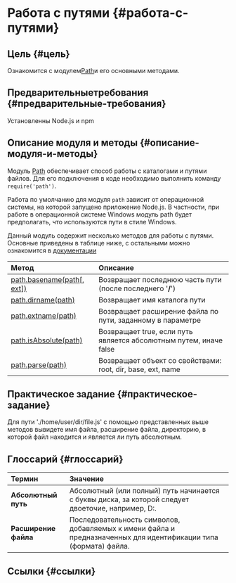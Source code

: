 # Работа с путями {#работа-с-путями}

## **Цель** {#цель}

Ознакомится с модулем[Path](https://nodejs.org/dist/latest-v8.x/docs/api/path.html#path_path)и его основными методами.

## Предварительные**требования** {#предварительные-требования}

Установленны Node.js и npm

## Описание модуля и методы {#описание-модуля-и-методы}

Модуль [Path](https://nodejs.org/dist/latest-v8.x/docs/api/path.html#path_path) обеспечивает способ работы с каталогами и путями файлов. Для его подключения в коде необходимо выполнить команду `require('path')`.

Работа по умолчанию для модуля `path` зависит от операционной системы, на которой запущено приложение Node.js. В частности, при работе в операционной системе Windows модуль path будет предполагать, что используются пути в стиле Windows.

Данный модуль содержит несколько методов для работы с путями. Основные приведены в таблице ниже, с остальными можно ознакомится в [документации](https://nodejs.org/dist/latest-v8.x/docs/api/path.html)

| Метод | Описание |
| :--- | :--- |
| [path.basename\(path\[, ext\]\)](https://nodejs.org/dist/latest-v8.x/docs/api/path.html#path_path_basename_path_ext) | Возвращает последнюю часть пути \(после последнего '**/**'\) |
| [path.dirname\(path\)](https://nodejs.org/dist/latest-v8.x/docs/api/path.html#path_path_dirname_path) | Bозвращает имя каталога пути |
| [path.extname\(path\)](https://nodejs.org/dist/latest-v8.x/docs/api/path.html#path_path_extname_path) | Возвращает расширение файла по пути, заданному в параметре |
| [path.isAbsolute\(path\)](https://nodejs.org/dist/latest-v8.x/docs/api/path.html#path_path_isabsolute_path) | Возвращает true, если путь является абсолютным путем, иначе false |
| [path.parse\(path\)](https://nodejs.org/dist/latest-v8.x/docs/api/path.html#path_path_parse_path) | Возвращает объект со свойствами: root, dir, base, ext, name  |

## Практическое задание {#практическое-задание}

Для пути './home/user/dir/file.js' с помощью представленных выше методов вывидете имя файла, расширение файла, директорию, в которой файл находится и является ли путь абсолютным.

## Глоссарий {#глоссарий}

| Термин | Значение |
| :--- | :--- |
| **Абсолютный путь** | Абсолютный \(или полный\) путь начинается с буквы диска, за которой следует двоеточие, например, D:. |
| **Расширение файла** | Последовательность символов, добавляемых к имени файла и предназначенных для идентификации типа \(формата\) файла. |

## Ссылки {#ссылки}

[        
](https://nodejs-junior-developer-traini.gitbooks.io/super-book-of-node-js/content/rabota-s-modulyami-v-nodejs.html)

